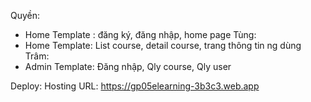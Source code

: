 Quyền:

- Home Template : đăng ký, đăng nhập, home page
  Tùng:
- Home Template: List course, detail course, trang thông tin ng dùng
  Trâm:
- Admin Template: Đăng nhập, Qly course, Qly user

Deploy:
Hosting URL: https://gp05elearning-3b3c3.web.app
